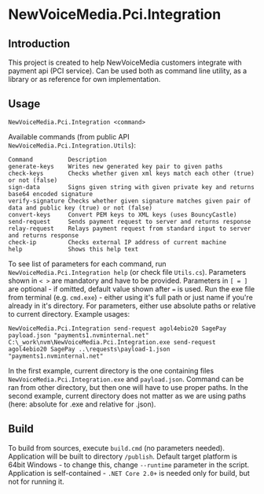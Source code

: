 # NewVoiceMedia.Pci.Integration

## Introduction
This project is created to help NewVoiceMedia customers integrate with payment api (PCI service). 
Can be used both as command line utility, as a library or as reference for own implementation. 

## Usage

    NewVoiceMedia.Pci.Integration <command>

Available commands (from public API `NewVoiceMedia.Pci.Integration.Utils`):

    Command          Description
    generate-keys    Writes new generated key pair to given paths
    check-keys       Checks whether given xml keys match each other (true) or not (false)
    sign-data        Signs given string with given private key and returns base64 encoded signature
    verify-signature Checks whether given signature matches given pair of data and public key (true) or not (false)
    convert-keys     Convert PEM keys to XML keys (uses BouncyCastle)
    send-request     Sends payment request to server and returns response
    relay-request    Relays payment request from standard input to server and returns response
    check-ip         Checks external IP address of current machine
    help             Shows this help text

To see list of parameters for each command, run `NewVoiceMedia.Pci.Integration help` (or check file `Utils.cs`). 
Parameters shown in `< >` are mandatory and have to be provided. Parameters in `[ = ]` are optional - if omitted, default value shown after `=` is used. 
Run the exe file from terminal (e.g. `cmd.exe`) - either using it's full path or just name if you're already in it's directory. 
For parameters, either use absolute paths or relative to current directory. 
Example usages:

    NewVoiceMedia.Pci.Integration send-request agol4ebio20 SagePay payload.json "payments1.nvminternal.net"
    C:\_work\nvm\NewVoiceMedia.Pci.Integration.exe send-request agol4ebio20 SagePay ..\requests\payload-1.json "payments1.nvminternal.net"

In the first example, current directory is the one containing files `NewVoiceMedia.Pci.Integration.exe` and `payload.json`. 
Command can be ran from other directory, but then one will have to use proper paths.
In the second example, current directory does not matter as we are using paths (here: absolute for .exe and relative for .json).

## Build
To build from sources, execute `build.cmd` (no parameters needed). Application will be built to directory `/publish`. 
Default target platform is 64bit Windows - to change this, change `--runtime` parameter in the script. 
Application is self-contained - `.NET Core 2.0+` is needed only for build, but not for running it.
